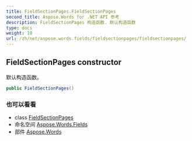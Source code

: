 ```yaml
---
title: FieldSectionPages.FieldSectionPages
second_title: Aspose.Words for .NET API 参考
description: FieldSectionPages 构造函数. 默认构造函数
type: docs
weight: 10
url: /zh/net/aspose.words.fields/fieldsectionpages/fieldsectionpages/
---
```

## FieldSectionPages constructor

默认构造函数。

```csharp
public FieldSectionPages()
```

### 也可以看看

* class [FieldSectionPages](../)
* 命名空间 [Aspose.Words.Fields](../../fieldsectionpages/)
* 部件 [Aspose.Words](../../../)



